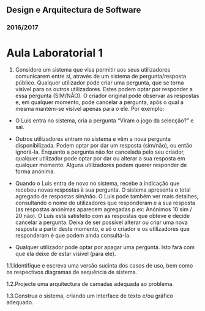 ## Design e Arquitectura de Software
### 2016/2017
# Aula Laboratorial 1

1. Considere um sistema que visa permitir aos seus utilizadores comunicarem entre si, através de um sistema de pergunta/resposta público. Qualquer utilizador pode criar uma pergunta, que se torna visível para os outros utilizadores. Estes podem optar por responder a essa pergunta (SIM/NÃO). O criador original pode observar as respostas e, em qualquer momento, pode cancelar a pergunta, após o qual a mesma mantém-se
visível apenas para o ele. Por exemplo:

  - O Luis entra no sistema, cria a pergunta “Viram o jogo da selecção?” e sai.

  - Outros utilizadores entram no sistema e vêm a nova pergunta disponibilizada. Podem optar por dar um resposta (sim/não), ou então ignorá-la. Enquanto a pergunta não for cancelada pelo seu criador, qualquer utilizador pode optar por dar ou alterar a sua resposta em qualquer momento. Alguns utilizadores podem querer responder de forma anónima.

  - Quando o Luis entra de novo no sistema, recebe a indicação que recebeu novas respostas à sua pergunta. O sistema apresenta o total agregado de respostas sim/não. O Luis pode também ver mais detalhes, consultando o nome do utilizadores que responderam e a sua resposta (as respostas anónimas aparecem agregadas p.ex: Anónimos 10 sim / 20 não). O Luis está satisfeito com as respostas que obteve e decide cancelar a pergunta. Deixa de ser possível alterar ou criar uma nova resposta a partir deste momento, e só o criador e os utilizadores que responderam é que podem ainda consultá-la.

  - Qualquer utilizador pode optar por apagar uma pergunta. Isto fará com que ela deixe de estar visível (para ele).

1.1.Identifique e escreva uma versão sucinta dos casos de uso, bem como os respectivos diagramas de sequência de sistema.

1.2.Projecte uma arquitectura de camadas adequada ao problema.

1.3.Construa o sistema, criando um interface de texto e/ou gráfico adequado.
